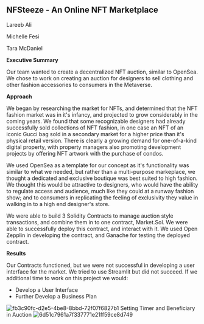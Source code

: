 ## NFSteeze - An Online NFT Marketplace

Lareeb Ali

Michelle Fesi

Tara McDaniel

**Executive Summary**

Our team wanted to create a decentralized NFT auction, similar to OpenSea.  We chose to work on creating an auction for designers to 
sell clothing and other fashion accessories to consumers in the Metaverse.  

**Approach**

We began by researching the market for NFTs, and determined that the NFT fashion market was in it's infancy, and projected to grow considerably in the coming years.  We found that some recognizable designers had already successfully sold collections of NFT fashion, in one case an NFT of an iconic Gucci bag sold in a secondary market for a higher price than it's physical retail version.  There is clearly a growing demand for one-of-a-kind digital property, with property managers also promoting development projects by offering NFT artwork with the purchase of condos.

We used OpenSea as a template for our concept as it's functionality was similar to what we needed, but rather than a multi-purpose markeplace, we thought a dedicated and exclusive boutique was best suited to high fashion.  We thought this would be attractive to designers, who would have the ability to regulate access and audience, much like they could at a runway fashion show; and to consumers in replicating the feeling of exclusivity they value in walking in to a high end designer's store.

We were able to build 3 Solidity Contracts to manage auction style transactions, and combine them in to one contract, Market.Sol.  We were able to successfully deploy this contract, and interact with it.  We used Open Zepplin in developing the contract, and Ganache for testing the deployed contract.

**Results**

Our Contracts functioned, but we were not successful in developing a user interface for the market.  We tried to use Streamlit but did not succeed.  If we additional time to work on this project we would:
  - Develop a User Interface
  - Further Develop a Business Plan
  
  ![fb3c90fc-d2e5-4be8-8bbd-72f07f6827b1](https://user-images.githubusercontent.com/92758869/163504148-205333aa-9cdd-4935-ba5c-05dc60b076ab.png)
  Setting Timer and Beneficiary in Auction ![6d51c7961a7f337771e21ff59ce8d749](https://user-images.githubusercontent.com/92758869/163682482-60959c84-e673-45e1-8cef-a2e54468a9e3.png)


